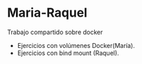 # Maria-Raquel
Trabajo compartido sobre docker
- Ejercicios con volúmenes Docker(María).
- Ejercicios con bind mount (Raquel).

